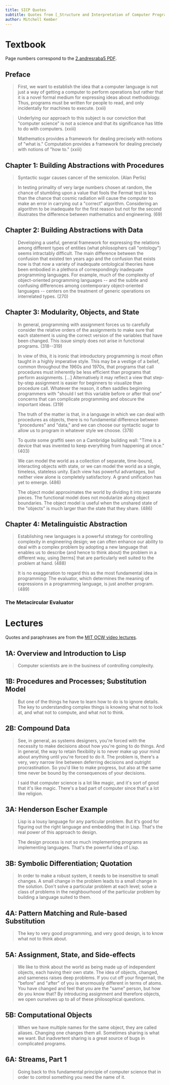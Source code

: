 ```yaml
---
title: SICP Quotes
subtitle: Quotes from [_Structure and Interpretation of Computer Programs_][sicp] and its [lectures][]
author: Mitchell Kember
---
```


# Textbook

Page numbers correspond to the [2.andresraba5 PDF][pdf].

## Preface

> First, we want to establish the idea that a computer language is not just a way of getting a computer to perform operations but rather that it is a novel formal medium for expressing ideas about methodology. Thus, programs must be written for people to read, and only incidentally for machines to execute. (xxii)

> Underlying our approach to this subject is our conviction that "computer science" is not a science and that its significance has little to do with computers. (xxiii)

> Mathematics provides a framework for dealing precisely with notions of "what is." Computation provides a framework for dealing precisely with notions of "how to." (xxiii)

## Chapter 1: Building Abstractions with Procedures

> Syntactic sugar causes cancer of the semicolon. (Alan Perlis)

> In testing primality of very large numbers chosen at random, the chance of stumbling upon a value that fools the Fermat test is less than the chance that cosmic radiation will cause the computer to make an error in carrying out a "correct" algorithm. Considering an algorithm to be inadequate for the first reason but not for the second illustrates the difference between mathematics and engineering. (69)

## Chapter 2: Building Abstractions with Data

> Developing a useful, general framework for expressing the relations among different types of entities (what philosophers call "ontology") seems intractably difficult. The main difference between the confusion that existed ten years ago and the confusion that exists now is that now a variety of inadequate ontological theories have been embodied in a plethora of correspondingly inadequate programming languages. For example, much of the complexity of object-oriented programming languages -- and the subtle and confusing differences among contemporary object-oriented languages -- centers on the treatment of generic operations on interrelated types. (270)

## Chapter 3: Modularity, Objects, and State

> In general, programming with assignment forces us to carefully consider the relative orders of the assignments to make sure that each statement is using the correct version of the variables that have been changed. This issue simply does not arise in functional programs. (318--319)

> In view of this, it is ironic that introductory programming is most often taught in a highly imperative style. This may be a vestige of a belief, common throughout the 1960s and 1970s, that programs that call procedures must inherently be less efficient than programs that perform assignments. [...] Alternatively it may reflect a view that step-by-step assignment is easier for beginners to visualize than procedure call. Whatever the reason, it often saddles beginning programmers with "should I set this variable before or after that one" concerns that can complicate programming and obscure the important ideas. (319)

> The truth of the matter is that, in a language in which we can deal with procedures as objects, there is no fundamental difference between "procedures" and "data," and we can choose our syntactic sugar to allow us to program in whatever style we choose. (378)

> To quote some graffiti seen on a Cambridge building wall: "Time is a device that was invented to keep everything from happening at once." (403)

> We can model the world as a collection of separate, time-bound, interacting objects with state, or we can model the world as a single, timeless, stateless unity. Each view has powerful advantages, but neither view alone is completely satisfactory. A grand unification has yet to emerge. (486)

> The object model approximates the world by dividing it into separate pieces. The functional model does not modularize along object boundaries. The object model is useful when the unshared state of the "objects" is much larger than the state that they share. (486)

## Chapter 4: Metalinguistic Abstraction

> Establishing new languages is a powerful strategy for controlling complexity in engineering design; we can often enhance our ability to deal with a complex problem by adopting a new language that enables us to describe (and hence to think about) the problem in a different way, using [terms] that are particularly well suited to the problem at hand. (488)

> It is no exaggeration to regard this as the most fundamental idea in programming: The evaluator, which determines the meaning of expressions in a programming language, is just another program. (489)

### The Metacircular Evaluator

# Lectures

Quotes and paraphrases are from the [MIT OCW video lectures][lectures].

## 1A: Overview and Introduction to Lisp

> Computer scientists are in the business of controlling complexity.

## 1B: Procedures and Processes; Substitution Model

> But one of the things he have to learn how to do is to ignore details. The key to understanding complex things is knowing what not to look at, and what not to compute, and what not to think.

## 2B: Compound Data

> See, in general, as systems designers, you're forced with the necessity to make decisions about how you're going to do things. And in general, the way to retain flexibility is to never make up your mind about anything until you're forced to do it. The problem is, there's a very, very narrow line between deferring decisions and outright procrastination. So you'd like to make progress, but also at the same time never be bound by the consequences of your decisions.

> I said that computer science is a lot like magic, and it's sort of good that it's like magic. There's a bad part of computer since that's a lot like religion.

## 3A: Henderson Escher Example

> Lisp is a lousy language for any particular problem. But it's good for figuring out the right language and embedding that in Lisp. That's the real power of this approach to design.

> The design process is not so much implementing programs as implementing languages. That's the powerful idea of Lisp.

## 3B: Symbolic Differentiation; Quotation

> In order to make a robust system, it needs to be insensitive to small changes. A small change in the problem leads to a small change in the solution. Don't solve a particular problem at each level; solve a class of problems in the neighbourhood of the particular problem by building a language suited to them.

## 4A: Pattern Matching and Rule-based Substitution

> The key to very good programming, and very good design, is to know what not to think about. 

## 5A: Assignment, State, and Side-effects

> We like to think about the world as being made up of independent objects, each having their own state. The idea of objects, changed, and sameness raises deep problems. If you cut off your fingernail, the "before" and "after" of you is enormously different in terms of atoms. You have changed and feel that you are the "same" person, but how do you know that? By introducing assignment and therefore objects, we open ourselves up to all of these philosophical questions.

## 5B: Computational Objects

> When we have multiple names for the same object, they are called aliases. Changing one changes them all. Sometimes sharing is what we want. But inadvertent sharing is a great source of bugs in complicated programs.

## 6A: Streams, Part 1

> Going back to this fundamental principle of computer science that in order to control something you need the name of it.

[sicp]: https://mitpress.mit.edu/sites/default/files/sicp/index.html
[pdf]: https://github.com/sarabander/sicp-pdf
[lectures]: https://ocw.mit.edu/courses/electrical-engineering-and-computer-science/6-001-structure-and-interpretation-of-computer-programs-spring-2005/video-lectures/
